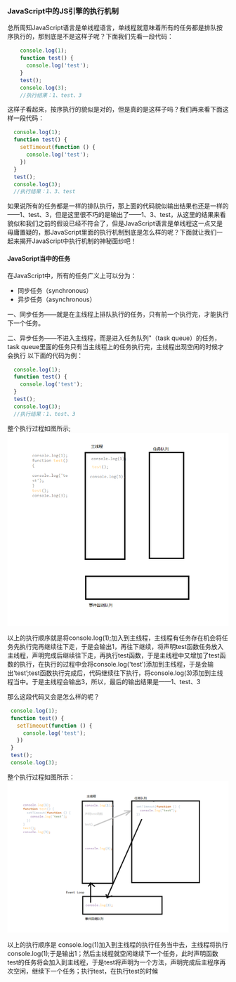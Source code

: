 ### JavaScript中的JS引擎的执行机制

  总所周知JavaScript语言是单线程语言，单线程就意味着所有的任务都是排队按序执行的，那到底是不是这样子呢？下面我们先看一段代码：
  ```javascript
      console.log(1);
      function test() {
        console.log('test');
      }
      test();
      console.log(3);
      //执行结果：1、test、3
  ```
  这样子看起来，按序执行的貌似是对的，但是真的是这样子吗？我们再来看下面这样一段代码：
  ```javascript
    console.log(1);
    function test() {
      setTimeout(function () {
        console.log('test');
      })
    }
    test();
    console.log(3);
    //执行结果：1、3、test

```
如果说所有的任务都是一样的排队执行，那上面的代码貌似输出结果也还是一样的——1、test、3，但是这里很不巧的是输出了——1、3、test，从这里的结果来看貌似和我们之前的假设已经不符合了，但是JavaScript语言是单线程这一点又是毋庸置疑的，那JavaScript里面的执行机制到底是怎么样的呢？下面就让我们一起来揭开JavaScript中执行机制的神秘面纱吧！
  
#### JavaScript当中的任务
  在JavaScript中，所有的任务广义上可以分为：
   * 同步任务（synchronous）
   * 异步任务（asynchronous）
   
   一、同步任务——就是在主线程上排队执行的任务，只有前一个执行完，才能执行下一个任务。
   
   二、异步任务——不进入主线程，而是进入任务队列"（task queue）的任务，task queue里面的任务只有当主线程上的任务执行完，主线程出现空闲的时候才会执行
   以下面的代码为例：
   ```javascript
     console.log(1);
     function test() {
       console.log('test');
     }
     test();
     console.log(3);
     //执行结果：1、test、3
```
   整个执行过程如图所示;
   ![image](./1.png)
   
   以上的执行顺序就是将console.log(1);加入到主线程，主线程有任务存在机会将任务先执行完再继续往下走，于是会输出1，再往下继续，将声明test函数任务放入主线程，声明完成后继续往下走，再执行test函数，于是主线程中又增加了test函数的执行，在执行的过程中会将console.log('test')添加到主线程，于是会输出‘test’;test函数执行完成后，代码继续往下执行，将console.log(3)添加到主线程当中。于是主线程会输出3，所以，最后的输出结果是——1、test、3
   
   那么这段代码又会是怎么样的呢？
   ```javascript
    console.log(1);
    function test() {
      setTimeout(function () {
        console.log('test');
      })
    }
    test();
    console.log(3);
```
  整个执行过程如图所示：
   ![image](./2.png)
   
   以上的执行顺序是 console.log(1)加入到主线程的执行任务当中去，主线程将执行 console.log(1);于是输出1；然后主线程就空闲继续下一个任务，此时声明函数test的任务将会加入到主线程，于是test将声明为一个方法，声明完成后主程序再次空闲，继续下一个任务；执行test，在执行test的时候

   
   